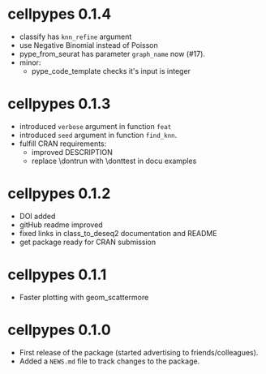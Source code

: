 # cellpypes 0.1.4

* classify has `knn_refine` argument
* use Negative Binomial instead of Poisson
* pype_from_seurat has parameter `graph_name` now (#17). 
* minor:
  - pype_code_template checks it's input is integer


# cellpypes 0.1.3

* introduced `verbose` argument in function `feat`
* introduced `seed` argument in function `find_knn`. 
* fulfill CRAN requirements:
  - improved DESCRIPTION
  - replace \dontrun with \donttest in docu examples

# cellpypes 0.1.2

* DOI added
* gitHub readme improved
* fixed links in class_to_deseq2 documentation and README
* get package ready for CRAN submission

# cellpypes 0.1.1

* Faster plotting with geom_scattermore


# cellpypes 0.1.0

* First release of the package (started advertising to friends/colleagues).
* Added a `NEWS.md` file to track changes to the package.



